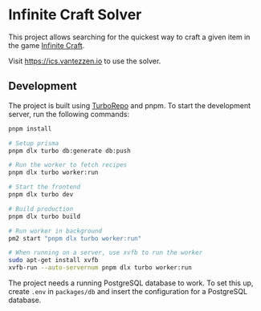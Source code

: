 # Infinite Craft Solver

This project allows searching for the quickest way to craft a given item in the game [Infinite Craft](https://neal.fun/infinite-craft/).

Visit <https://ics.vantezzen.io> to use the solver.

## Development

The project is built using [TurboRepo](https://turbo.build/) and pnpm. To start the development server, run the following commands:

```sh
pnpm install

# Setup prisma
pnpm dlx turbo db:generate db:push

# Run the worker to fetch recipes
pnpm dlx turbo worker:run

# Start the frontend
pnpm dlx turbo dev

# Build production
pnpm dlx turbo build

# Run worker in background
pm2 start "pnpm dlx turbo worker:run"

# When running on a server, use xvfb to run the worker
sudo apt-get install xvfb
xvfb-run --auto-servernum pnpm dlx turbo worker:run
```

The project needs a running PostgreSQL database to work. To set this up, create `.env` in `packages/db` and insert the configuration for a PostgreSQL database.
